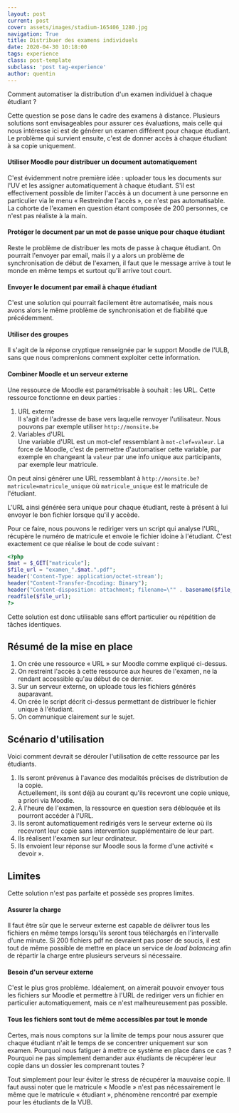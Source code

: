 ```yaml
---
layout: post
current: post
cover: assets/images/stadium-165406_1280.jpg
navigation: True
title: Distribuer des examens individuels
date: 2020-04-30 10:18:00
tags: experience
class: post-template
subclass: 'post tag-experience'
author: quentin
---
```

Comment automatiser la distribution d'un examen individuel à chaque étudiant ?

Cette question se pose dans le cadre des examens à distance.
Plusieurs solutions sont envisageables pour assurer ces évaluations, mais celle qui nous intéresse ici est de générer un examen différent pour chaque étudiant.
Le problème qui survient ensuite, c'est de donner accès à chaque étudiant à sa copie uniquement.

#### Utiliser Moodle pour distribuer un document automatiquement
C'est évidemment notre première idée : uploader tous les documents sur l'UV et les assigner automatiquement à chaque étudiant.
S'il est effectivement possible de limiter l'accès à un document à une personne en particulier via le menu « Restreindre l'accès », ce n'est pas automatisable.
La cohorte de l'examen en question étant composée de 200 personnes, ce n'est pas réaliste à la main.

#### Protéger le document par un mot de passe unique pour chaque étudiant
Reste le problème de distribuer les mots de passe à chaque étudiant.
On pourrait l'envoyer par email, mais il y a alors un problème de synchronisation de début de l'examen, il faut que le message arrive à tout le monde en même temps et surtout qu'il arrive tout court.

#### Envoyer le document par email à chaque étudiant
C'est une solution qui pourrait facilement être automatisée, mais nous avons alors le même problème de synchronisation et de fiabilité que précédemment.

#### Utiliser des groupes
Il s'agit de la réponse cryptique renseignée par le support Moodle de l'ULB, sans que nous comprenions comment exploiter cette information.


#### Combiner Moodle et un serveur externe
Une ressource de Moodle est paramétrisable à souhait : les URL.
Cette ressource fonctionne en deux parties :
1. URL externe  
Il s'agit de l'adresse de base vers laquelle renvoyer l'utilisateur.
Nous pouvons par exemple utiliser ```http://monsite.be```
2. Variables d'URL  
Une variable d'URL est un mot-clef ressemblant à ```mot-clef=valeur```.
La force de Moodle, c'est de permettre d'automatiser cette variable, par exemple en changeant la ```valeur``` par une info unique aux participants, par exemple leur matricule.

On peut ainsi générer une URL ressemblant à ```http://monsite.be?matricule=matricule_unique``` où ```matricule_unique``` est le matricule de l'étudiant.

L'URL ainsi générée sera unique pour chaque étudiant, reste à présent à lui envoyer le bon fichier lorsque qu'il y accède.

Pour ce faire, nous pouvons le rediriger vers un script qui analyse l'URL, récupère le numéro de matricule et envoie le fichier idoine à l'étudiant.
C'est exactement ce que réalise le bout de code suivant :

```php
<?php
$mat = $_GET["matricule"];
$file_url = "examen_".$mat.".pdf";
header('Content-Type: application/octet-stream');
header("Content-Transfer-Encoding: Binary"); 
header("Content-disposition: attachment; filename=\"" . basename($file_url) . "\""); 
readfile($file_url); 
?>
```

Cette solution est donc utilisable sans effort particulier ou répétition de tâches identiques.

## Résumé de la mise en place

1. On crée une ressource « URL » sur Moodle comme expliqué ci-dessus.
2. On restreint l'accès à cette ressource aux heures de l'examen, ne la rendant accessible qu'au début de ce dernier.
3. Sur un serveur externe, on uploade tous les fichiers générés auparavant.
4. On crée le script décrit ci-dessus permettant de distribuer le fichier unique à l'étudiant.
5. On communique clairement sur le sujet.


## Scénario d'utilisation
Voici comment devrait se dérouler l'utilisation de cette ressource par les étudiants.

1. Ils seront prévenus à l'avance des modalités précises de distribution de la copie.  
Actuellement, ils sont déjà au courant qu'ils recevront une copie unique, a priori via Moodle.
2. À l'heure de l'examen, la ressource en question sera débloquée et ils pourront accéder à l'URL.
3. Ils seront automatiquement redirigés vers le serveur externe où ils recevront leur copie sans intervention supplémentaire de leur part.
4. Ils réalisent l'examen sur leur ordinateur.
5. Ils envoient leur réponse sur Moodle sous la forme d'une activité « devoir ».


## Limites
Cette solution n'est pas parfaite et possède ses propres limites.

#### Assurer la charge
Il faut être sûr que le serveur externe est capable de délivrer tous les fichiers en même temps lorsqu'ils seront tous téléchargés en l'intervalle d'une minute.
Si 200 fichiers pdf ne devraient pas poser de soucis, il est tout de même possible de mettre en place un service de *load balancing* afin de répartir la charge entre plusieurs serveurs si nécessaire.

#### Besoin d'un serveur externe
C'est le plus gros problème. Idéalement, on aimerait pouvoir envoyer tous les fichiers sur Moodle et permettre à l'URL de rediriger vers un fichier en particulier automatiquement, mais ce n'est malheureusement pas possible.

#### Tous les fichiers sont tout de même accessibles par tout le monde
Certes, mais nous comptons sur la limite de temps pour nous assurer que chaque étudiant n'ait le temps de se concentrer uniquement sur son examen.
Pourquoi nous fatiguer à mettre ce système en place dans ce cas ? Pourquoi ne pas simplement demander aux étudiants de récupérer leur copie dans un dossier les comprenant toutes ?

Tout simplement pour leur éviter le stress de récupérer la mauvaise copie.
Il faut aussi noter que le matricule « Moodle » n'est pas nécessairement le même que le matricule « étudiant », phénomène rencontré par exemple pour les étudiants de la VUB.